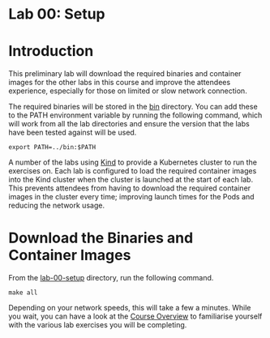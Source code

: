 # Lab 00: Setup

# Introduction

This preliminary lab will download the required binaries and container images for the other labs in this course and 
improve the attendees experience, especially for those on limited or slow network connection.

The required binaries will be stored in the [bin](../bin) directory. You can add these to the PATH environment variable
by running the following command, which will work from all the lab directories and ensure the version that the labs have
been tested against will be used.

```shell
export PATH=../bin:$PATH
```

A number of the labs using [Kind](https://kind.sigs.k8s.io/) to provide a Kubernetes cluster to run the exercises on.
Each lab is configured to load the required container images into the Kind cluster when the cluster is launched at the
start of each lab. This prevents attendees from having to download the required container images in the cluster every
time; improving launch times for the Pods and reducing the network usage.

# Download the Binaries and Container Images

From the [lab-00-setup](.) directory, run the following command.

```shell
make all
```

Depending on your network speeds, this will take a few a minutes. While you wait, you can have a look at the
[Course Overview](../README.md) to familiarise yourself with the various lab exercises you will be completing.
